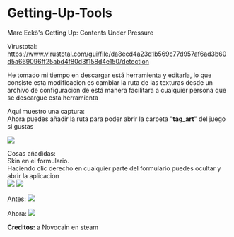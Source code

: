 # Getting-Up-Tools
Marc Eckō's Getting Up: Contents Under Pressure




Virustotal:
https://www.virustotal.com/gui/file/da8ecd4a23d1b569c77d957af6ad3b60d5a669096ff25abd4f80d3f158d4e150/detection



He tomado mi tiempo en descargar está herramienta y editarla, lo que consiste esta modificacion es cambiar la ruta de las texturas desde un archivo de configuracion de está manera facilitara a cualquier persona que se descargue esta herramienta

Aquí muestro una captura:
<br>
Ahora puedes añadir la ruta para poder abrir la carpeta "<b>tag_art</b>" del juego si gustas

<img src="https://i.imgur.com/kofTHw2.png">


Cosas añadidas:
<br>
Skin en el formulario.
<br>
Haciendo clic derecho en cualquier parte del formulario puedes ocultar y abrir la aplicacion
<br>
<img src="https://i.imgur.com/OJL1h7N.png">
<img src="https://i.imgur.com/tNFJ10N.png">


Antes:
<img src="https://i.imgur.com/rQe1GzE.png">


Ahora:
<img src="https://i.imgur.com/lw8szg0.png">


<b>Creditos:</b> a Novocain en steam




